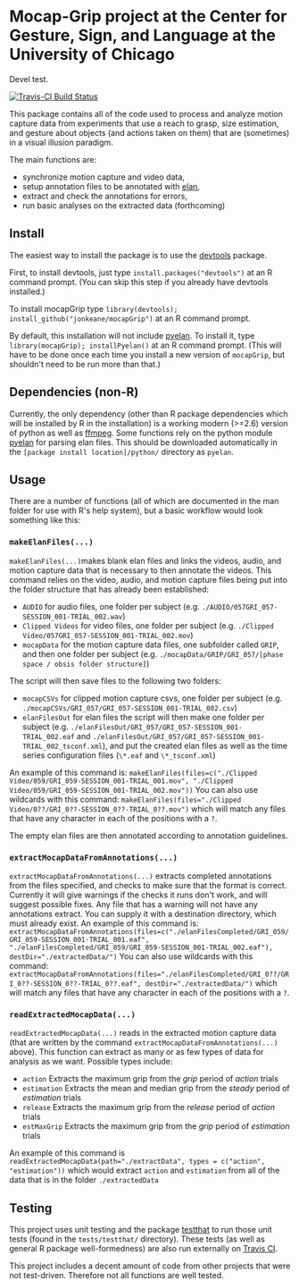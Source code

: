 # Mocap-Grip project at the Center for Gesture, Sign, and Language at the University of Chicago
Devel test.

[![Travis-CI Build Status](https://travis-ci.org/jonkeane/mocapGrip.svg?branch=master)](https://travis-ci.org/jonkeane/mocapGrip)

This package contains all of the code used to process and analyze motion capture data from experiments that use a reach to grasp, size estimation, and gesture about objects (and actions taken on them) that are (sometimes) in a visual illusion paradigm.

The main functions are:
* synchronize motion capture and video data,
* setup annotation files to be annotated with [elan](https://tla.mpi.nl/tools/tla-tools/elan/),
* extract and check the annotations for errors,
* run basic analyses on the extracted data (forthcoming)

## Install

The easiest way to install the package is to use the [devtools](https://github.com/hadley/devtools) package.

First, to install devtools, just type `install.packages("devtools")` at an R command prompt. (You can skip this step if you already have devtools installed.)

To install mocapGrip type `library(devtools); install_github("jonkeane/mocapGrip")` at an R command prompt.

By default, this installation will not include [pyelan](https://github.com/jonkeane/pyelan). To install it, type `library(mocapGrip); installPyelan()` at an R command prompt. (This will have to be done once each time you install a new version of `mocapGrip`, but shouldn't need to be run more than that.)

## Dependencies (non-R)

Currently, the only dependency (other than R package dependencies which will be installed by R in the installation) is a working modern (>=2.6) version of python as well as [ffmpeg](https://ffmpeg.org/). Some functions rely on the python module [pyelan](https://github.com/jonkeane/pyelan) for parsing elan files. This should be downloaded automatically in the `[package install location]/python/` directory as `pyelan`.

## Usage
There are a number of functions (all of which are documented in the man folder for use with R's help system), but a basic workflow would look something like this:

### `makeElanFiles(...)`

 `makeElanFiles(...)`makes blank elan files and links the videos, audio, and motion capture data that is necessary to then annotate the videos. This command relies on the video, audio, and motion capture files being put into the folder structure that has already been established:

* `AUDIO` for audio files, one folder per subject (e.g. `./AUDIO/057GRI_057-SESSION_001-TRIAL_002.wav`)
* `Clipped Videos` for video files, one folder per subject (e.g. `./Clipped Video/057GRI_057-SESSION_001-TRIAL_002.mov`)
* `mocapData` for the motion capture data files, one subfolder called `GRIP`, and then one folder per subject (e.g. `./mocapData/GRIP/GRI_057/[phase space / obsis folder structure]`)

The script will then save files to the following two folders:

* `mocapCSVs` for clipped motion capture csvs, one folder per subject (e.g. `./mocapCSVs/GRI_057/GRI_057-SESSION_001-TRIAL_002.csv`)
* `elanFilesOut` for elan files the script will then make one folder per subject  (e.g. `./elanFilesOut/GRI_057/GRI_057-SESSION_001-TRIAL_002.eaf` and `./elanFilesOut/GRI_057/GRI_057-SESSION_001-TRIAL_002_tsconf.xml`), and put the created elan files as well as the time series configuration files (`\*.eaf` and `\*_tsconf.xml`)

An example of this command is: `makeElanFiles(files=c("./Clipped Video/059/GRI_059-SESSION_001-TRIAL_001.mov", "./Clipped Video/059/GRI_059-SESSION_001-TRIAL_002.mov"))` You can also use wildcards with this command: `makeElanFiles(files="./Clipped Video/0??/GRI_0??-SESSION_0??-TRIAL_0??.mov")` which will match any files that have any character in each of the positions with a `?`.

The empty elan files are then annotated according to annotation guidelines.

### `extractMocapDataFromAnnotations(...)`

`extractMocapDataFromAnnotations(...)` extracts completed annotations from the files specified, and checks to make sure that the format is correct. Currently it will give warnings if the checks it runs don't work, and will suggest possible fixes. Any file that has a warning will not have any annotations extract. You can supply it with a destination directory, which must already exist. An example of this command is: `extractMocapDataFromAnnotations(files=c("./elanFilesCompleted/GRI_059/GRI_059-SESSION_001-TRIAL_001.eaf", "./elanFilesCompleted/GRI_059/GRI_059-SESSION_001-TRIAL_002.eaf"), destDir="./extractedData/")` You can also use wildcards with this command: `extractMocapDataFromAnnotations(files="./elanFilesCompleted/GRI_0??/GRI_0??-SESSION_0??-TRIAL_0??.eaf", destDir="./extractedData/")` which will match any files that have any character in each of the positions with a `?`.

### `readExtractedMocapData(...)`
`readExtractedMocapData(...)` reads in the extracted motion capture data (that are written by the command `extractMocapDataFromAnnotations(...)` above). This function can extract as many or as few types of data for analysis as we want. Possible types include:

* `action` Extracts the maximum grip from the *grip* period of *action* trials
* `estimation` Extracts the mean and median grip from the *steady* period of *estimation* trials
* `release` Extracts the maximum grip from the *release* period of *action* trials
* `estMaxGrip` Extracts the maximum grip from the *grip* period of *estimation* trials

An example of this command is `readExtractedMocapData(path="./extractData", types = c("action", "estimation"))` which would extract `action` and `estimation` from all of the data that is in the folder `./extractedData`


## Testing
This project uses unit testing and the package [testthat](https://github.com/hadley/testthat) to run those unit tests (found in the `tests/testthat/` directory). These tests (as well as general R package well-formedness) are also run externally on [Travis CI](https://travis-ci.org).

This project includes a decent amount of code from other projects that were not test-driven. Therefore not all functions are well tested.
